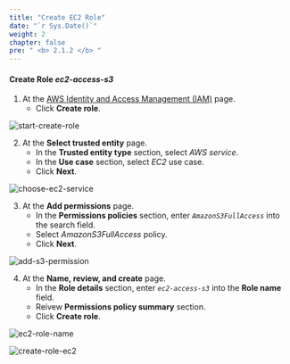 ```yaml
---
title: "Create EC2 Role"
date: "`r Sys.Date()`"
weight: 2
chapter: false
pre: " <b> 2.1.2 </b> "
---
```


#### Create Role **_ec2-access-s3_**

1. At the [AWS Identity and Access Management (IAM)](https://aws.amazon.com/iam/) page.
   - Click **Create role**.

![start-create-role](/images/create-role/start-create-role-2.png)

2. At the **Select trusted entity** page.
   - In the **Trusted entity type** section, select _AWS service_.
   - In the **Use case** section, select _EC2_ use case.
   - Click **Next**.

![choose-ec2-service](/images/create-role/choose-ec2-service.png)

3. At the **Add permissions** page.
   - In the **Permissions policies** section, enter _`AmazonS3FullAccess`_ into the search field.
   - Select _AmazonS3FullAccess_ policy.
   - Click **Next**.

![add-s3-permission](/images/create-role/add-s3-permission-to-ec2.png)

4. At the **Name, review, and create** page.
   - In the **Role details** section, enter _`ec2-access-s3`_ into the **Role name** field.
   - Reivew **Permissions policy summary** section.
   - Click **Create role**.

![ec2-role-name](/images/create-role/ec2-role-name.png)

![create-role-ec2](/images/create-role/create-role-ec2.png)
